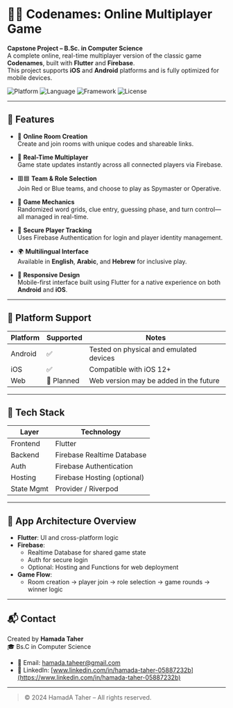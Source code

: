 # 🕵️‍♂️ Codenames: Online Multiplayer Game

**Capstone Project – B.Sc. in Computer Science**  
A complete online, real-time multiplayer version of the classic game **Codenames**, built with **Flutter** and **Firebase**.  
This project supports **iOS** and **Android** platforms and is fully optimized for mobile devices.

![Platform](https://img.shields.io/badge/platform-iOS%20%7C%20Android-blue)
![Language](https://img.shields.io/badge/language-Dart-orange)
![Framework](https://img.shields.io/badge/framework-Flutter-lightblue)
![License](https://img.shields.io/badge/license-MIT-green)

---

## 🌟 Features

- 🔗 **Online Room Creation**  
  Create and join rooms with unique codes and shareable links.

- 🔄 **Real-Time Multiplayer**  
  Game state updates instantly across all connected players via Firebase.

- 🟥🟦 **Team & Role Selection**  
  Join Red or Blue teams, and choose to play as Spymaster or Operative.

- 🧠 **Game Mechanics**  
  Randomized word grids, clue entry, guessing phase, and turn control—all managed in real-time.

- 🔐 **Secure Player Tracking**  
  Uses Firebase Authentication for login and player identity management.

- 🌍 **Multilingual Interface**  
  Available in **English**, **Arabic**, and **Hebrew** for inclusive play.

- 📱 **Responsive Design**  
  Mobile-first interface built using Flutter for a native experience on both **Android** and **iOS**.

---

## 📱 Platform Support

| Platform | Supported | Notes |
|----------|-----------|-------|
| Android  | ✅         | Tested on physical and emulated devices |
| iOS      | ✅         | Compatible with iOS 12+ |
| Web      | 🚧 Planned | Web version may be added in the future |

---

## 🚀 Tech Stack

| Layer        | Technology               |
|--------------|--------------------------|
| Frontend     | Flutter                  |
| Backend      | Firebase Realtime Database |
| Auth         | Firebase Authentication  |
| Hosting      | Firebase Hosting (optional) |
| State Mgmt   | Provider / Riverpod      |

---

## 🧩 App Architecture Overview

- **Flutter**: UI and cross-platform logic  
- **Firebase**:  
  - Realtime Database for shared game state  
  - Auth for secure login  
  - Optional: Hosting and Functions for web deployment  
- **Game Flow**:  
  - Room creation → player join → role selection → game rounds → winner logic

---

## 📬 Contact

Created by **Hamada Taher**  
🎓 Bs.C in Computer Science 

- 📧 Email: [hamada.taheer@gmail.com](mailto:hamada.taheer@gmail.com)  
- 💼 LinkedIn: [www.linkedin.com/in/hamada-taher-05887232b](https://www.linkedin.com/in/hamada-taher-05887232b)

---

> © 2024 HamadA Taher – All rights reserved.
